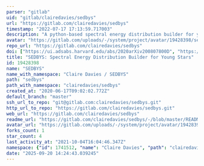 ```yaml
---
parser: "gitlab"
uid: "gitlab/clairedavies/sedbys"
url: "https://gitlab.com/clairedavies/sedbys"
timestamp: "2022-07-17 17:13:59.717003"
description: "A python-based spectral energy distribution builder for young stars"
avatar: "https://gitlab.com/uploads/-/system/project/avatar/19428398/sedbys_logo.jpg"
repo_url: "https://gitlab.com/clairedavies/sedbys"
doi: ["https://ui.adsabs.harvard.edu/abs/2020arXiv200807800D", "https://ui.adsabs.harvard.edu/abs/2020ascl.soft08013D/abstract"]
title: "SEDBYS: Spectral Energy Distribution Builder for Young Stars"
id: 19428398
name: "SEDBYS"
name_with_namespace: "Claire Davies / SEDBYS"
path: "sedbys"
path_with_namespace: "clairedavies/sedbys"
created_at: "2020-06-17T09:02:02.772Z"
default_branch: "master"
ssh_url_to_repo: "git@gitlab.com:clairedavies/sedbys.git"
http_url_to_repo: "https://gitlab.com/clairedavies/sedbys.git"
web_url: "https://gitlab.com/clairedavies/sedbys"
readme_url: "https://gitlab.com/clairedavies/sedbys/-/blob/master/README.md"
avatar_url: "https://gitlab.com/uploads/-/system/project/avatar/19428398/sedbys_logo.jpg"
forks_count: 1
star_count: 4
last_activity_at: "2021-10-04T16:04:46.347Z"
namespace: {"id": 1741512, "name": "Claire Davies", "path": "clairedavies", "kind": "user", "full_path": "clairedavies", "parent_id": null, "avatar_url": "https://secure.gravatar.com/avatar/bf4967a530d7b57d33be0042b4d14dec?s=80&d=identicon", "web_url": "https://gitlab.com/clairedavies"}
date: "2025-09-20 14:24:43.039245"
---
```

